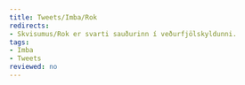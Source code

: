```yaml
---
title: Tweets/Imba/Rok
redirects:
- Skvisumus/Rok er svarti sauðurinn í veðurfjölskyldunni.
tags:
- Imba
- Tweets
reviewed: no
---
```

<vocabulary>
</vocabulary>
<Tweet
text="Rok er svarti sauðurinn í veðurfjölskyldunni."
audio="Rok.mp3"
id="783029128605802496"
date="1475523666000"
favorites=""
user_name="flaturpilsner"
handle="skvisumus"
user_picture="Tweet-skvisumus-14rupeh.png"
verified=""
></Tweet>

